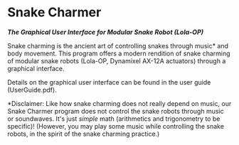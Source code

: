 # Snake Charmer
_**The Graphical User Interface for Modular Snake Robot (Lola-OP)**_

Snake charming is the ancient art of controlling snakes through music* and body movement. This program offers a modern rendition of snake charming of modular snake robots (Lola-OP, Dynamixel AX-12A actuators) through a graphical interface.

Details on the graphical user interface can be found in the user guide (UserGuide.pdf).

*Disclaimer: Like how snake charming does not really depend on music, our Snake Charmer program does not control the snake robots through music or soundwaves. It's just *simple* math (arithmetics and trigonometry to be specific)! (However, you may play some music while controlling the snake robots, in the spirit of the snake charming practice.)
